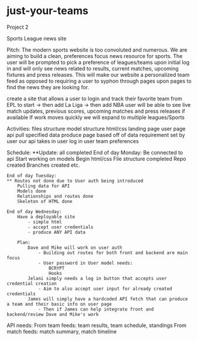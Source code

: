 # just-your-teams

Project 2

Sports League news site

Pitch: 
The modern sports website is too convoluted and numerous. We are aiming to build a clean, preferences focus news resource for sports. The user will be prompted to pick a preference of leagues/teams upon initial log in and will only see news related to results, current matches, upcoming fixtures and press releases. This will make our website a personalized team feed as opposed to requiring a user to syphon through pages upon pages to find the news they are looking for. 

create a site that allows a user to login and track their favorite team from EPL to start -> then add La Liga -> then add NBA
user will be able to see live match updates, previous scores, upcoming matches and press releases if available
    If work moves quickly we will expand to multiple leagues/Sports

Activities:
    files structure
    model structure
    html/css
        landing page
        user page
    api
        pull specified data
        produce page based off of data requirement set by user 
    our api takes in 
        user log in
        user team preferences

Schedule:
    **Update: all completed
    End of day Monday:
        Be connected to api
        Start working on models
        Begin html/css
        File structure completed
        Repo created
            Branches created etc.
    
    End of day Tuesday:
    ** Routes not done due to User auth being introduced
        Pulling data for API
        Models done
        Relationships and routes done
        Skeleton of HTML done
    
    End of day Wednesday:
        Have a deployable site
            - simple html 
            - accept user credentials
            - produce ANY API data
        
        Plan:
            Dave and Mike will work on user auth
                - Building out routes for both front and backend are main focus
                - User password in User model needs:
                    BCRYPT
                    Hooks
            Jelani simply needs a log in button that accepts user credential creation
                - Aim to also accept user input for already created credentials
            James will simply have a hardcoded API fetch that can produce a team and their basic info on user page
                - Then if James can help integrate front and backend/review Dave and Mike's work

API needs:
    From team feeds: team results, team schedule, standings
    From match feeds: match summary, match timeline

